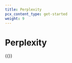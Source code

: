 ```yaml
---
title: Perplexity
pcx_content_type: get-started
weight: 9
---
```


# Perplexity

{{<render file="_perplexity.md">}}